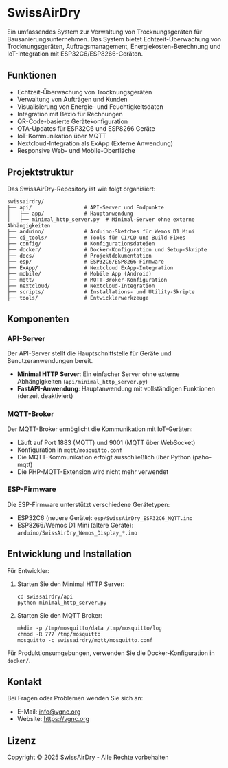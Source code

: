 # SwissAirDry

Ein umfassendes System zur Verwaltung von Trocknungsgeräten für Bausanierungsunternehmen. Das System bietet Echtzeit-Überwachung von Trocknungsgeräten, Auftragsmanagement, Energiekosten-Berechnung und IoT-Integration mit ESP32C6/ESP8266-Geräten.

## Funktionen

- Echtzeit-Überwachung von Trocknungsgeräten
- Verwaltung von Aufträgen und Kunden
- Visualisierung von Energie- und Feuchtigkeitsdaten
- Integration mit Bexio für Rechnungen
- QR-Code-basierte Gerätekonfiguration
- OTA-Updates für ESP32C6 und ESP8266 Geräte
- IoT-Kommunikation über MQTT
- Nextcloud-Integration als ExApp (Externe Anwendung)
- Responsive Web- und Mobile-Oberfläche

## Projektstruktur

Das SwissAirDry-Repository ist wie folgt organisiert:

```
swissairdry/
├── api/                 # API-Server und Endpunkte
│   ├── app/             # Hauptanwendung
│   ├── minimal_http_server.py  # Minimal-Server ohne externe Abhängigkeiten
├── arduino/             # Arduino-Sketches für Wemos D1 Mini
├── ci_tools/            # Tools für CI/CD und Build-Fixes
├── config/              # Konfigurationsdateien
├── docker/              # Docker-Konfiguration und Setup-Skripte
├── docs/                # Projektdokumentation
├── esp/                 # ESP32C6/ESP8266-Firmware
├── ExApp/               # Nextcloud ExApp-Integration
├── mobile/              # Mobile App (Android)
├── mqtt/                # MQTT-Broker-Konfiguration
├── nextcloud/           # Nextcloud-Integration
├── scripts/             # Installations- und Utility-Skripte
├── tools/               # Entwicklerwerkzeuge
```

## Komponenten

### API-Server

Der API-Server stellt die Hauptschnittstelle für Geräte und Benutzeranwendungen bereit.

- **Minimal HTTP Server**: Ein einfacher Server ohne externe Abhängigkeiten (`api/minimal_http_server.py`)
- **FastAPI-Anwendung**: Hauptanwendung mit vollständigen Funktionen (derzeit deaktiviert)

### MQTT-Broker

Der MQTT-Broker ermöglicht die Kommunikation mit IoT-Geräten:

- Läuft auf Port 1883 (MQTT) und 9001 (MQTT über WebSocket)
- Konfiguration in `mqtt/mosquitto.conf`
- Die MQTT-Kommunikation erfolgt ausschließlich über Python (paho-mqtt)
- Die PHP-MQTT-Extension wird nicht mehr verwendet

### ESP-Firmware

Die ESP-Firmware unterstützt verschiedene Gerätetypen:

- ESP32C6 (neuere Geräte): `esp/SwissAirDry_ESP32C6_MQTT.ino`
- ESP8266/Wemos D1 Mini (ältere Geräte): `arduino/SwissAirDry_Wemos_Display_*.ino`

## Entwicklung und Installation

Für Entwickler:

1. Starten Sie den Minimal HTTP Server:
   ```
   cd swissairdry/api
   python minimal_http_server.py
   ```

2. Starten Sie den MQTT Broker:
   ```
   mkdir -p /tmp/mosquitto/data /tmp/mosquitto/log
   chmod -R 777 /tmp/mosquitto
   mosquitto -c swissairdry/mqtt/mosquitto.conf
   ```

Für Produktionsumgebungen, verwenden Sie die Docker-Konfiguration in `docker/`.

## Kontakt

Bei Fragen oder Problemen wenden Sie sich an:

- E-Mail: info@vgnc.org
- Website: https://vgnc.org

## Lizenz

Copyright © 2025 SwissAirDry - Alle Rechte vorbehalten